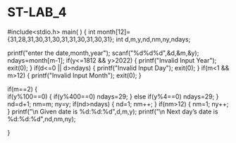 # ST-LAB_4
#include<stdio.h> 
main( ) 
{ 
int month[12]={31,28,31,30,31,30,31,31,30,31,30,31}; 
int d,m,y,nd,nm,ny,ndays; 

printf("enter the date,month,year"); 
scanf("%d%d%d",&d,&m,&y); 
ndays=month[m-1]; 
if(y<=1812 && y>2022) 
{ 
printf("Invalid Input Year"); 
exit(0); 
} 
if(d<=0 || d>ndays) 
{ 
printf("Invalid Input Day"); 
exit(0); 
} 
if(m<1 && m>12) 
{ 
printf("Invalid Input Month"); 
exit(0); 
} 

if(m==2) 
{	 
if(y%100==0) 
{ 
if(y%400==0) 
ndays=29; 
}
else if(y%4==0) 
ndays=29; 
} 
nd=d+1; 
nm=m; 
ny=y; 
if(nd>ndays) 
{ 
nd=1; 
nm++; 
} 
if(nm>12) 
{ 
nm=1; 
ny++; 
} 
printf("\n Given date is %d:%d:%d",d,m,y); 
printf("\n Next day’s date is %d:%d:%d",nd,nm,ny); 

}
